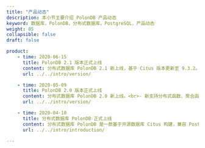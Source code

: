 ```yaml
---
title: "产品动态"
description: 本小节主要介绍 PolonDB 产品动态
keyword: 数据库，PolonDB，分布式数据库，PostgreSQL，产品动态
weight: 05
collapsible: false
draft: false

product:  
    - time: 2020-06-15
      title: PolonDB 2.1 版本正式上线
      content: 分布式数据库 PolonDB 2.1 新上线，基于 Citus 版本更新至 9.3.2。<br>- 优化最大连接数问题；<br>- 新增误操作数据找回功能；<br>- 新增监控项；<br>- 支持按集群角色配置参数。
      url: ../../intro/version/

    - time: 2020-05-09
      title: PolonDB 2.0 版本正式上线
      content: 分布式数据库 PolonDB 2.0 新上线。<br>- 新支持分布式函数、聚合函数；<br>- 新支持生成列，并支持 smallserial 和 serial 自增列类型；<br>- 新支持参考表可建立外键，参考表的任何内连接；<br>- 新增 local execute 执行器；<br>- 优化 SQL 覆盖率；<br>- CTE 分布式查询、INSERT..SELECT 、re-partition join 性能提升。
      url: ../../intro/version/

    - time: 2020-04-10
      title: 分布式数据库 PolonDB 正式上线
      content: 分布式数据库 PolonDB 是一款基于开源数据库 Citus 构建，兼容 PostgreSQL 生态，支持 OLTP 和 OLAP（HTAP）的分布式数据库。
      url: ../../intro/introduction/

---
```


<!-- 设置上述参数可生成产品动态页  -->

